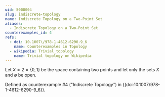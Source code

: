 ```yaml
---
uid: S000004
slug: indiscrete-topology
name: Indiscrete Topology on a Two-Point Set
aliases:
  - Indiscrete Topology on a Two-Point Set
counterexamples_id: 4
refs:
  - doi: 10.1007\/978-1-4612-6290-9_6
    name: Counterexamples in Topology
  - wikipedia: Trivial_topology
    name: Trivial topology on Wikipedia
---
```

Let $X=2=\{0,1\}$ be the space containing two points and
let only the sets $X$ and $\emptyset$ be open.


Defined as counterexample #4 ("Indiscrete Topology")
in {{doi:10.1007\/978-1-4612-6290-9_6}}.
